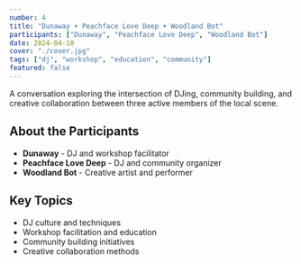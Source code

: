 ```yaml
---
number: 4
title: "Dunaway + Peachface Love Deep + Woodland Bot"
participants: ["Dunaway", "Peachface Love Deep", "Woodland Bot"]
date: 2024-04-10
cover: "./cover.jpg"
tags: ["dj", "workshop", "education", "community"]
featured: false
---
```


A conversation exploring the intersection of DJing, community building, and creative collaboration between three active members of the local scene.

## About the Participants

- **Dunaway** - DJ and workshop facilitator
- **Peachface Love Deep** - DJ and community organizer
- **Woodland Bot** - Creative artist and performer

## Key Topics

- DJ culture and techniques
- Workshop facilitation and education
- Community building initiatives
- Creative collaboration methods